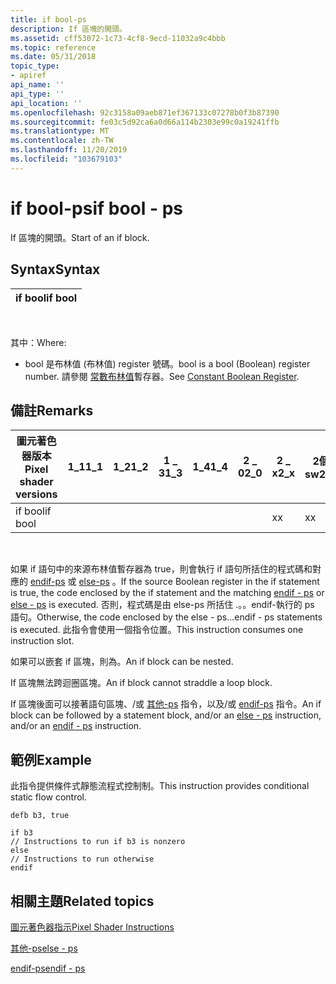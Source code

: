 ```yaml
---
title: if bool-ps
description: If 區塊的開頭。
ms.assetid: cff53072-1c73-4cf8-9ecd-11032a9c4bbb
ms.topic: reference
ms.date: 05/31/2018
topic_type:
- apiref
api_name: ''
api_type: ''
api_location: ''
ms.openlocfilehash: 92c3158a09aeb871ef367133c07278b0f3b87390
ms.sourcegitcommit: fe03c5d92ca6a0d66a114b2303e99c0a19241ffb
ms.translationtype: MT
ms.contentlocale: zh-TW
ms.lasthandoff: 11/20/2019
ms.locfileid: "103679103"
---
```

# <a name="if-bool---ps"></a><span data-ttu-id="157f8-103">if bool-ps</span><span class="sxs-lookup"><span data-stu-id="157f8-103">if bool - ps</span></span>

<span data-ttu-id="157f8-104">If 區塊的開頭。</span><span class="sxs-lookup"><span data-stu-id="157f8-104">Start of an if block.</span></span>

## <a name="syntax"></a><span data-ttu-id="157f8-105">Syntax</span><span class="sxs-lookup"><span data-stu-id="157f8-105">Syntax</span></span>



| <span data-ttu-id="157f8-106">if bool</span><span class="sxs-lookup"><span data-stu-id="157f8-106">if bool</span></span> |
|---------|



 

<span data-ttu-id="157f8-107">其中：</span><span class="sxs-lookup"><span data-stu-id="157f8-107">Where:</span></span>

-   <span data-ttu-id="157f8-108">bool 是布林值 (布林值) register 號碼。</span><span class="sxs-lookup"><span data-stu-id="157f8-108">bool is a bool (Boolean) register number.</span></span> <span data-ttu-id="157f8-109">請參閱 [常數布林值](dx9-graphics-reference-asm-ps-registers-constant-boolean.md)暫存器。</span><span class="sxs-lookup"><span data-stu-id="157f8-109">See [Constant Boolean Register](dx9-graphics-reference-asm-ps-registers-constant-boolean.md).</span></span>

## <a name="remarks"></a><span data-ttu-id="157f8-110">備註</span><span class="sxs-lookup"><span data-stu-id="157f8-110">Remarks</span></span>



| <span data-ttu-id="157f8-111">圖元著色器版本</span><span class="sxs-lookup"><span data-stu-id="157f8-111">Pixel shader versions</span></span> | <span data-ttu-id="157f8-112">1\_1</span><span class="sxs-lookup"><span data-stu-id="157f8-112">1\_1</span></span> | <span data-ttu-id="157f8-113">1\_2</span><span class="sxs-lookup"><span data-stu-id="157f8-113">1\_2</span></span> | <span data-ttu-id="157f8-114">1 \_ 3</span><span class="sxs-lookup"><span data-stu-id="157f8-114">1\_3</span></span> | <span data-ttu-id="157f8-115">1\_4</span><span class="sxs-lookup"><span data-stu-id="157f8-115">1\_4</span></span> | <span data-ttu-id="157f8-116">2 \_ 0</span><span class="sxs-lookup"><span data-stu-id="157f8-116">2\_0</span></span> | <span data-ttu-id="157f8-117">2 \_ x</span><span class="sxs-lookup"><span data-stu-id="157f8-117">2\_x</span></span> | <span data-ttu-id="157f8-118">2個 \_ sw</span><span class="sxs-lookup"><span data-stu-id="157f8-118">2\_sw</span></span> | <span data-ttu-id="157f8-119">3 \_ 0</span><span class="sxs-lookup"><span data-stu-id="157f8-119">3\_0</span></span> | <span data-ttu-id="157f8-120">3個 \_ sw</span><span class="sxs-lookup"><span data-stu-id="157f8-120">3\_sw</span></span> |
|-----------------------|------|------|------|------|------|------|-------|------|-------|
| <span data-ttu-id="157f8-121">if bool</span><span class="sxs-lookup"><span data-stu-id="157f8-121">if bool</span></span>               |      |      |      |      |      | <span data-ttu-id="157f8-122">x</span><span class="sxs-lookup"><span data-stu-id="157f8-122">x</span></span>    | <span data-ttu-id="157f8-123">x</span><span class="sxs-lookup"><span data-stu-id="157f8-123">x</span></span>     | <span data-ttu-id="157f8-124">x</span><span class="sxs-lookup"><span data-stu-id="157f8-124">x</span></span>    | <span data-ttu-id="157f8-125">x</span><span class="sxs-lookup"><span data-stu-id="157f8-125">x</span></span>     |



 

<span data-ttu-id="157f8-126">如果 if 語句中的來源布林值暫存器為 true，則會執行 if 語句所括住的程式碼和對應的 [endif-ps](endif---ps.md) 或 [else-ps](else---ps.md) 。</span><span class="sxs-lookup"><span data-stu-id="157f8-126">If the source Boolean register in the if statement is true, the code enclosed by the if statement and the matching [endif - ps](endif---ps.md) or [else - ps](else---ps.md) is executed.</span></span> <span data-ttu-id="157f8-127">否則，程式碼是由 else-ps 所括住 .。。endif-執行的 ps 語句。</span><span class="sxs-lookup"><span data-stu-id="157f8-127">Otherwise, the code enclosed by the else - ps...endif - ps statements is executed.</span></span> <span data-ttu-id="157f8-128">此指令會使用一個指令位置。</span><span class="sxs-lookup"><span data-stu-id="157f8-128">This instruction consumes one instruction slot.</span></span>

<span data-ttu-id="157f8-129">如果可以嵌套 if 區塊，則為。</span><span class="sxs-lookup"><span data-stu-id="157f8-129">An if block can be nested.</span></span>

<span data-ttu-id="157f8-130">If 區塊無法跨迴圈區塊。</span><span class="sxs-lookup"><span data-stu-id="157f8-130">An if block cannot straddle a loop block.</span></span>

<span data-ttu-id="157f8-131">If 區塊後面可以接著語句區塊、/或 [其他-ps](else---ps.md) 指令，以及/或 [endif-ps](endif---ps.md) 指令。</span><span class="sxs-lookup"><span data-stu-id="157f8-131">An if block can be followed by a statement block, and/or an [else - ps](else---ps.md) instruction, and/or an [endif - ps](endif---ps.md) instruction.</span></span>

## <a name="example"></a><span data-ttu-id="157f8-132">範例</span><span class="sxs-lookup"><span data-stu-id="157f8-132">Example</span></span>

<span data-ttu-id="157f8-133">此指令提供條件式靜態流程式控制制。</span><span class="sxs-lookup"><span data-stu-id="157f8-133">This instruction provides conditional static flow control.</span></span>


```
defb b3, true

if b3
// Instructions to run if b3 is nonzero
else
// Instructions to run otherwise
endif
```



## <a name="related-topics"></a><span data-ttu-id="157f8-134">相關主題</span><span class="sxs-lookup"><span data-stu-id="157f8-134">Related topics</span></span>

<dl> <dt>

[<span data-ttu-id="157f8-135">圖元著色器指示</span><span class="sxs-lookup"><span data-stu-id="157f8-135">Pixel Shader Instructions</span></span>](dx9-graphics-reference-asm-ps-instructions.md)
</dt> <dt>

[<span data-ttu-id="157f8-136">其他-ps</span><span class="sxs-lookup"><span data-stu-id="157f8-136">else - ps</span></span>](else---ps.md)
</dt> <dt>

[<span data-ttu-id="157f8-137">endif-ps</span><span class="sxs-lookup"><span data-stu-id="157f8-137">endif - ps</span></span>](endif---ps.md)
</dt> </dl>

 

 




